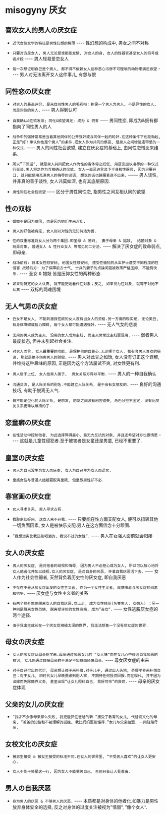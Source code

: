 # misogyny 厌女

## 喜欢女人的男人の厌女症

- `近代女性文学的特征是男性幻想的稀薄` ---- 性幻想的构成中, 男女之间不对称

- `只要对方是女人, 男人无论是谁都能发情, 对女人的身, 女人的性器官甚至女人的符号或者片段` ---- 男人轻易爱恋女人

- `每一次想证明自己是个男人, 都不得不依赖女人这种恶心污秽不可理喻的动物来满足欲望` ---- 男人对无法离开女人这件事儿, 有怨与恨

## 同性恋の厌女症

- `对男人的最高评价, 是来自同性男人的喝彩吧；担保一个男人为男人, 不是异性的女人, 而是同性的男人.` ---- 男人得到认可

- `自我确认&性欲发泄; 同化&欲望满足; 成为 & 拥有` ---- 男同性恋, 即成为&拥有都指向了同性男人的人

- `战争中的强奸常常是当着其他同伴的公开强奸或与同伴一起的轮奸.在这种条件下也能勃起, 正是“好！承认你也是个男人”的条件.把女人作为共同的祭品, 是男人之间增进连带感的一种仪式.` ---- 男人的同性社会欲望, 建立在厌女症的基础上, 由同性恋憎恶来维系.

- `所以”下流话“, 就是男人共同把女人作为性的客体将之贬低, 用语言加以凌辱的一种仪式行交谈.男人将之作为互相确认的仪式. 女人一直忌讳言及下半身和性器官, 因为只要开口, 就只能使用充满男人的侮辱的词语, 想说的话也踌躇着说不出来.` ----- 男人谈性, 并非真的善于谈性, 女人讳莫如深, 也有其底层原因.

- `男性同性社会性欲望` ---- 区分于男性同性恋, 指男性之间互相认同的欲望.

## 性の双标

- `娼妓不是因为贫困, 而是因为她们生来淫乱.`

- `男人的好色被肯定, 女人则以对性的无知纯洁为善.`

- `性的双重标准将女人分为两个集团.即圣母 & 荡妇,  妻子母亲 & 娼妓,  结婚对象 & 玩弄对象, 普通女人 & 性行业女人 等常见的二分法.` ---- 解决了厌女症的致命弱点, 即母亲.

- `战场前线: 日本女性慰安妇, 他国女性慰安妇, 遭受性骚扰的从军护士遭受不同程度的性侵害.战场后方: 为了保障前方士气, 士兵的妻子的贞操问题被政策严格压抑, 不能有快乐.` ---- 圣女 & 娼妓 皆是压抑女性的两种形态.

- `如果对特定的女人认真, 就不能把她看作性对象；反之, 如果视为性对象, 就等于对她不认真` ---- 双标的两难困境

## 无人气男の厌女症

- `丑女不是女人, 不能刺激我性欲的女人没有当女人的资格.另一方面的现实是, 无论美丑, 有身体障碍或智力障碍, 每个女人都可能遭遇强奸.` ---- 无人气女的悲哀

- `无用的男人成为主夫, 没用的女人成为主妇, 而主夫常常比主妇更没用.` ---- 弱者男人最废状态, 但并未引起社会关注.

- `对男人而言, 女人最重要的功能, 是保护他的自尊心.无论哪个女人, 都有套男人喜欢的秘诀, 那就是绝不伤害男人的骄傲.` ---- 男人对此甘之如饴, 女人没有订正这个误解, 并维持这种趣味的原因, 正是因为这个方法屡试不爽, 对女性更有利.

- `男人居于上位, 女人给男人面子,  男女关系方得以平衡.` ---- 男人的一种自我确认

- `沟通交流, 是人际关系的别名.不能建立人际关系, 是不会有女朋友的.` ---- 良好的沟通技巧, 有助于脱离无人气.

- `最不能定型化的人际关系, 是朋友, 朋友之间没有利害得失, 角色分担不固定, 没有比朋友关系更难以维持的了.`

## 恋童癖の厌女症

- `在性活动中控制他者, 为此选择障碍最小、最无力反抗的对象, 并且还希望对方也很情愿` ---- 这就是儿童性侵犯者.至于被害者是女童还是男童, 已经不重要了.

## 皇室の厌女症

- `男人为自己没生为女人而庆幸, 女人为自己生为女人而诅咒.`

- `皇族女性与普通人结婚要脱离皇籍, 但皇族男性却不必.`

## 春宫画の厌女症

- `女人寻求关系, 男人寻求占有.`

- `我那家伙好用, 这女人离不开我.` ---- 只要能在性方面支配女人, 便可以扭转其他一切负面因素, 女人是被快乐支配.男人在这方面信念十分顽固.

- `”我想远离比我还能喝酒的, 我说不过的女性“.` ---- 男人在女强人面前就会阳痿

## 女人の厌女症

- `男人的厌女症, 是对他者的歧视和侮辱, 因为男人不必担心成为女人, 所以可以放心地将女人他者化并加以歧视.女人的厌女症, 是对自身的厌恶, 怀着自我厌恶活下去.` ---- 女人作为社会性弱者, 天然背负着历史性的厌女症, 即自我厌恶

- `不存在不是从厌女症出发的女性主义者, 作为一个女性主义者, 就意味着与厌女症的纠葛和抗争.` ---- 厌女症与女性主义者的关系

- `有两个额外策略脱离女人的自我厌恶.向上走, 成为女性精英(名誉男人, 女强人) ；另一种则是脱离女性范畴, 脱离受评价的女性资格, 成为”丑女“.` ---- 女性逃脱厌女症的两个途径.

- `由于我出生成长在一个厌女症根植太深的世界, 我无法想象一个没有厌女症的世界.`

## 母女の厌女症

- `女人的厌女症从母亲处学来.母亲通过厌恶女儿的 “女人味”而在女儿心中根治自我厌恶的意识, 女儿则通过目睹母亲的不满足不如意而轻蔑母亲.` ---- 母女厌女症的由来

- `对于自己付出的代价, 母亲想让孩子来补偿.对于儿子, 通过出人头地, 恭顺孝养来补偿自己；对于女儿, 旧时代女儿早晚要嫁到别人家, 不期待任何投资回报.而在现代, 并不因为出嫁而免除赡养义务, 甚至出现“让女儿照料自己, 我好可怜”的哀叹.` ---- 母亲的厌女症体现

## 父亲的女儿の厌女症

- `“我才不会像母亲那么失败, 我更能抓住爸爸的新.”接受了教育的女儿, 代替没文化的母亲, “爸爸的知性和不被理解的孤独, 我比妈妈更能懂得.”女儿与父亲结盟, 一同轻蔑母亲.`

## 女校文化の厌女症

- `被男生接受 & 被女生接受的标准不同.在女人的世界里, “不受男人喜欢”的让女人更安心.`

- `女人不能干笑星这一行, 因为女人不能嘲笑自己, 否则只会让人看着痛.`

## 男人の自我厌恶

- `身为男人的厌恶 & 不够男人的厌恶.` ---- 本质都是对身体的他者化.如暴力是男性放弃身体安全的选择, 反之对身体的过度关注被视为”懦弱“, ”像个女人“.